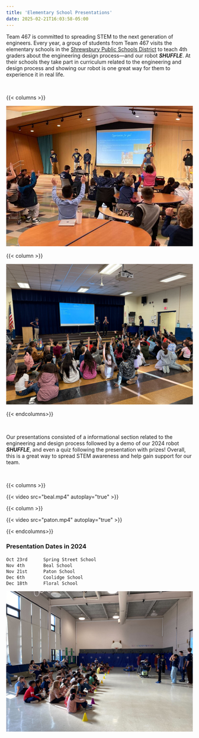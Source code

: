 ```yaml
---
title: 'Elementary School Presentations'
date: 2025-02-21T16:03:58-05:00
---
```


Team 467 is committed to spreading STEM to the next generation of engineers. Every year, a group of students from Team 467 visits the elementary schools in the [Shrewsbury Public Schools District](https://schools.shrewsburyma.gov/) to teach 4th graders about the engineering design process—and our robot **_SHUFFLE_**. At their schools they take part in curriculum related to the engineering and design process and showing our robot is one great way for them to experience it in real life.


<br>

{{< columns >}}

![Beal](beal.png)

{{< column >}}

![Coolidge](coolidge.jpg)


{{< endcolumns>}}


<br>

Our presentations consisted of a informational section related to the engineering and design process followed by a demo of our 2024 robot **_SHUFFLE_**, and even a quiz following the presentation with prizes! Overall, this is a great way to spread STEM awareness and help gain support for our team.

<br>

{{< columns >}}

{{< video src="beal.mp4" autoplay="true" >}}

{{< column >}}

{{< video src="paton.mp4" autoplay="true" >}}

{{< endcolumns>}}

### Presentation Dates in 2024
    Oct 23rd      Spring Street School
    Nov 4th       Beal School
    Nov 21st      Paton School
    Dec 6th       Coolidge School
    Dec 18th      Floral School

![Spring](spring.jpg)

